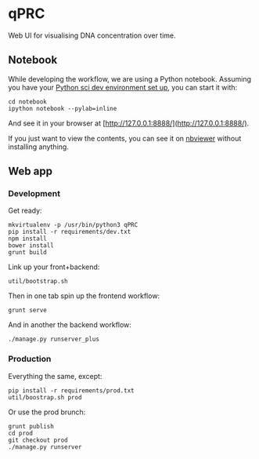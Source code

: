 qPRC
====
Web UI for visualising DNA concentration over time.

Notebook
--------
While developing the workflow, we are using a Python notebook.
Assuming you have your
[Python sci dev environment set up](http://www.scipy.org/install.html),
you can start it with:

    cd notebook
    ipython notebook --pylab=inline

And see it in your browser at [http://127.0.0.1:8888/](http://127.0.0.1:8888/).

If you just want to view the contents, you can see it on
[nbviewer][notebook-nbviewer] without installing anything.

[notebook-nbviewer]: http://nbviewer.ipython.org/urls/raw.githubusercontent.com/qPRC/qPRC/master/notebook/qPRC.ipynb "qPRC workflow notebook"

Web app
-------

### Development

Get ready:

    mkvirtualenv -p /usr/bin/python3 qPRC
    pip install -r requirements/dev.txt
    npm install
    bower install
    grunt build

Link up your front+backend:

    util/bootstrap.sh

Then in one tab spin up the frontend workflow:

    grunt serve

And in another the backend workflow:

    ./manage.py runserver_plus


### Production

Everything the same, except:

    pip install -r requirements/prod.txt
    util/boostrap.sh prod

Or use the prod brunch:

    grunt publish
    cd prod
    git checkout prod
    ./manage.py runserver
